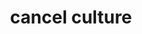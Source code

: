 ---
layout: project	
ident: vis-exampl
title: cancel culture	
short_desc: Who's talking about cancel culture?	
full_desc: From an ideological standpoint, “_ culture” constructions are extremely useful. Few concepts other than culture are as good at describing concentrism — culture pervades every level of our existence, from the personal to the large structural systems that influence the personal. In Dick Hebidge’s Subculture, the sociologist calls this perspective of culture, “culture as ‘a whole way of life’” which contrasts the “standard of excellence” model of culture (culture as the “best” things culture produces). Culture, in either respect is both the product of societies and the societies themselves. However, culture also describes a set of values, a general intention toward some product. “Western culture,” from a “standard of excellence” model might be bourgeois taste — that which selects Mozart, Beethoven, the Great American Novel, or Pablo Picasso from an array of “lesser subjects” — where from a “way of life” model it might be a way of arranging society, or a certain behavioral motif.	
design: this visualization uses size to signify frequency; rightness to signify time; color to signify identity.
---